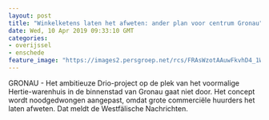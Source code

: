 ```yaml
---
layout: post
title: "Winkelketens laten het afweten: ander plan voor centrum Gronau"
date: Wed, 10 Apr 2019 09:33:10 GMT
categories: 
- overijssel 
- enschede 
feature_image: "https://images2.persgroep.net/rcs/FRAsWzotAAuwFkvhD4_1WKfbVBM/diocontent/145093294/_fitwidth/400/?appId=21791a8992982cd8da851550a453bd7f&quality=0.7"
---
```


GRONAU - Het ambitieuze Drio-project op de plek van het voormalige Hertie-warenhuis in de binnenstad van Gronau gaat niet door. Het concept wordt noodgedwongen aangepast, omdat grote commerciële huurders het laten afweten. Dat meldt de Westfälische Nachrichten.
